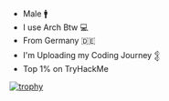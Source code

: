 - Male :mens:
- I use Arch Btw :computer:
- From Germany :de:
- I'm Uploading my Coding Journey 𒉭
- Top 1% on TryHackMe


[![trophy](https://github-profile-trophy.vercel.app/?username=Yqno&theme=tokyonight)](https://github.com/ryo-ma/github-profile-trophy)





